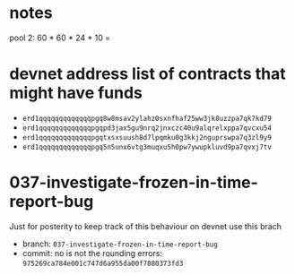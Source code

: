 # notes
pool 2: 60 * 60 * 24 * 10 = 

# devnet address list of contracts that might have funds
- `erd1qqqqqqqqqqqqqpgq8w8msav2ylahz0sxnfhaf25ww3jk8uzzpa7qk7kd79`
- `erd1qqqqqqqqqqqqqpgqpd3jax5gu9nrq2jnxczc40u9alqrelxppa7qvcxu54`
- `erd1qqqqqqqqqqqqqpgqtxsxsuush8d7lpqmku0g3kkj2nguprswpa7q3zl9y9`
- `erd1qqqqqqqqqqqqqpgq5n5unx6vtg3muqxu5h0pw7ywupkluvd9pa7qvxj7tv`


# 037-investigate-frozen-in-time-report-bug
Just for posterity to keep track of this behaviour on devnet use this brach
- branch: `037-investigate-frozen-in-time-report-bug`
- commit:  no is not the rounding errors: `975269ca784e001c747d6a955da00f7880373fd3`


